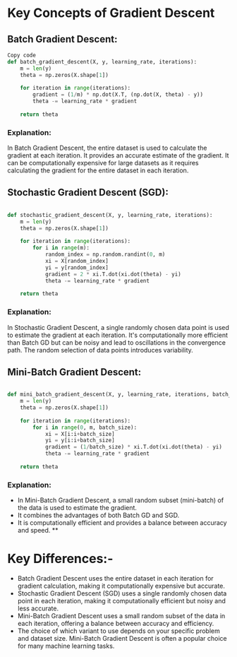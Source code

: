 # Key Concepts of Gradient Descent 


## **Batch Gradient Descent:**
```python
Copy code
def batch_gradient_descent(X, y, learning_rate, iterations):
    m = len(y)
    theta = np.zeros(X.shape[1])
    
    for iteration in range(iterations):
        gradient = (1/m) * np.dot(X.T, (np.dot(X, theta) - y))
        theta -= learning_rate * gradient
    
    return theta
```

### **Explanation:**

In Batch Gradient Descent, the entire dataset is used to calculate the gradient at each iteration.
It provides an accurate estimate of the gradient.
It can be computationally expensive for large datasets as it requires calculating the gradient for the entire dataset in each iteration.

## **Stochastic Gradient Descent (SGD):**



```python

def stochastic_gradient_descent(X, y, learning_rate, iterations):
    m = len(y)
    theta = np.zeros(X.shape[1])
    
    for iteration in range(iterations):
        for i in range(m):
            random_index = np.random.randint(0, m)
            xi = X[random_index]
            yi = y[random_index]
            gradient = 2 * xi.T.dot(xi.dot(theta) - yi)
            theta -= learning_rate * gradient
    
    return theta
```
### **Explanation:**

In Stochastic Gradient Descent, a single randomly chosen data point is used to estimate the gradient at each iteration.
It's computationally more efficient than Batch GD but can be noisy and lead to oscillations in the convergence path.
The random selection of data points introduces variability.

## **Mini-Batch Gradient Descent:**



```python

def mini_batch_gradient_descent(X, y, learning_rate, iterations, batch_size):
    m = len(y)
    theta = np.zeros(X.shape[1])
    
    for iteration in range(iterations):
        for i in range(0, m, batch_size):
            xi = X[i:i+batch_size]
            yi = y[i:i+batch_size]
            gradient = (1/batch_size) * xi.T.dot(xi.dot(theta) - yi)
            theta -= learning_rate * gradient
    
    return theta
```

### **Explanation:**

- In Mini-Batch Gradient Descent, a small random subset (mini-batch) of the data is used to estimate the gradient.
- It combines the advantages of both Batch GD and SGD.
- It is computationally efficient and provides a balance between accuracy and speed.
**

# **Key Differences:-** 
- Batch Gradient Descent uses the entire dataset in each iteration for gradient calculation, making it computationally expensive but accurate.
- Stochastic Gradient Descent (SGD) uses a single randomly chosen data point in each iteration, making it computationally efficient but noisy and less accurate.
- Mini-Batch Gradient Descent uses a small random subset of the data in each iteration, offering a balance between accuracy and efficiency.
- The choice of which variant to use depends on your specific problem and dataset size. Mini-Batch Gradient Descent is often a popular choice for many machine learning tasks.